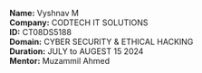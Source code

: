 **Name:** Vyshnav M </br>
**Company:** CODTECH IT SOLUTIONS </br>
**ID:** CT08DS5188 </br>
**Domain:** CYBER SECURITY & ETHICAL HACKING </br>
**Duration:** JULY to AUGEST 15 2024 </br>
**Mentor:** Muzammil Ahmed </br>

